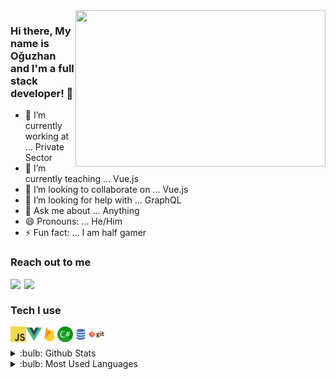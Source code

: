 <img src="https://media.giphy.com/media/BBNYBoYa5VwtO/source.gif" align="right" width="400" height="250">

### Hi there, My name is Oğuzhan and I'm a full stack developer! 👋

- 🔭 I’m currently working at ... Private Sector
- 🌱 I’m currently teaching ... Vue.js
- 👯 I’m looking to collaborate on ... Vue.js
- 🤔 I’m looking for help with ... GraphQL
- 💬 Ask me about ... Anything
- 😄 Pronouns: ... He/Him
- ⚡ Fun fact: ... I am half gamer

### Reach out to me

[<img  width="22" src="https://unpkg.com/simple-icons@v4/icons/instagram.svg" align="left" />][instagram]
[<img  width="22" src="https://unpkg.com/simple-icons@v4/icons/linkedin.svg" align="left" />][linkedin]

<br />

### Tech I use

<img align="left" src="https://raw.githubusercontent.com/github/explore/80688e429a7d4ef2fca1e82350fe8e3517d3494d/topics/javascript/javascript.png" width="25" height="25" />
<img align="left"  src="https://raw.githubusercontent.com/github/explore/80688e429a7d4ef2fca1e82350fe8e3517d3494d/topics/vue/vue.png" width="25" height="25" />
<img align="left" src="https://raw.githubusercontent.com/github/explore/80688e429a7d4ef2fca1e82350fe8e3517d3494d/topics/firebase/firebase.png" width="25" height="25" />
<img align="left" src="https://raw.githubusercontent.com/github/explore/80688e429a7d4ef2fca1e82350fe8e3517d3494d/topics/csharp/csharp.png" width="25" height="25" />
<img align="left" src="https://raw.githubusercontent.com/github/explore/80688e429a7d4ef2fca1e82350fe8e3517d3494d/topics/sql/sql.png" width="25" height="25" />
<img align="left" src="https://raw.githubusercontent.com/github/explore/80688e429a7d4ef2fca1e82350fe8e3517d3494d/topics/git/git.png" width="25" height="25" />

<br />
<br />

<details>
<summary>:bulb: Github Stats</summary>
<img src="https://github-readme-stats.vercel.app/api?username=ouzzm&theme=radical" >
</details>

<details>
<summary>:bulb:  Most Used Languages</summary>
<img src="https://github-readme-stats.vercel.app/api/top-langs/?username=ouzzm&layout=compact" >
</details>

[instagram]: https://www.instagram.com/ouzz.m/
[linkedin]: https://www.linkedin.com/in/oguzhanmenekse/

